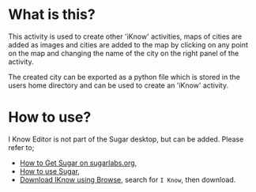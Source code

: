 What is this?
=============

This activity is used to create other 'iKnow' activities, maps of cities are added as images and cities are added to the map by clicking on any point on the map and changing the name of the city on the right panel of the activity.

The created city can be exported as a python file which is stored in the users home directory and can be used to create an 'iKnow' activity.

How to use?
===========

I Know Editor is not part of the Sugar desktop, but can be added.  Please refer to;

* [How to Get Sugar on sugarlabs.org](https://sugarlabs.org/),
* [How to use Sugar](https://help.sugarlabs.org/),
* [Download IKnow using Browse](https://activities.sugarlabs.org/), search for `I Know`, then download.

